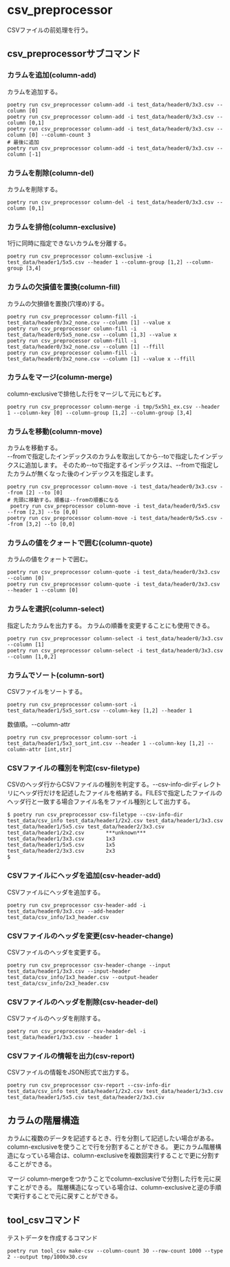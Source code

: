 # csv_preprocessor

CSVファイルの前処理を行う。

## csv_preprocessorサブコマンド

### カラムを追加(column-add)

カラムを追加する。

```shell
poetry run csv_preprocessor column-add -i test_data/header0/3x3.csv --column [0]
poetry run csv_preprocessor column-add -i test_data/header0/3x3.csv --column [0,1]
poetry run csv_preprocessor column-add -i test_data/header0/3x3.csv --column [0] --column-count 3
# 最後に追加
poetry run csv_preprocessor column-add -i test_data/header0/3x3.csv --column [-1]
```

### カラムを削除(column-del)

カラムを削除する。

```shell
poetry run csv_preprocessor column-del -i test_data/header0/3x3.csv --column [0,1]
```

### カラムを排他(column-exclusive)

1行に同時に指定できないカラムを分離する。

```shell
poetry run csv_preprocessor column-exclusive -i test_data/header1/5x5.csv --header 1 --column-group [1,2] --column-group [3,4]
```

### カラムの欠損値を置換(column-fill)

カラムの欠損値を置換(穴埋め)する。

```shell
poetry run csv_preprocessor column-fill -i test_data/header0/3x2_none.csv --column [1] --value x
poetry run csv_preprocessor column-fill -i test_data/header0/5x5_none.csv --column [1,3] --value x
poetry run csv_preprocessor column-fill -i test_data/header0/3x2_none.csv --column [1] --ffill
poetry run csv_preprocessor column-fill -i test_data/header0/3x2_none.csv --column [1] --value x --ffill
```

### カラムをマージ(column-merge)

column-exclusiveで排他した行をマージして元にもどす。

```shell
poetry run csv_preprocessor column-merge -i tmp/5x5h1_ex.csv --header 1 --column-key [0] --column-group [1,2] --column-group [3,4]
```

### カラムを移動(column-move)

カラムを移動する。  
--fromで指定したインデックスのカラムを取出してから--toで指定したインデックスに追加します。
そのため--toで指定するインデックスは、--fromで指定したカラムが無くなった後のインデックスを指定します。

```shell
poetry run csv_preprocessor column-move -i test_data/header0/3x3.csv --from [2] --to [0]
# 先頭に移動する。順番は--fromの順番になる
 poetry run csv_preprocessor column-move -i test_data/header0/5x5.csv --from [2,3] --to [0,0]
poetry run csv_preprocessor column-move -i test_data/header0/5x5.csv --from [3,2] --to [0,0]
```

### カラムの値をクォートで囲む(column-quote)

カラムの値をクォートで囲む。

```shell
poetry run csv_preprocessor column-quote -i test_data/header0/3x3.csv --column [0]
poetry run csv_preprocessor column-quote -i test_data/header0/3x3.csv --header 1 --column [0]
```

### カラムを選択(column-select)

指定したカラムを出力する。
カラムの順番を変更することにも使用できる。

```shell
poetry run csv_preprocessor column-select -i test_data/header0/3x3.csv --column [1]
poetry run csv_preprocessor column-select -i test_data/header0/3x3.csv --column [1,0,2]
```

### カラムでソート(column-sort)

CSVファイルをソートする。

```shell
poetry run csv_preprocessor column-sort -i test_data/header1/5x5_sort.csv --column-key [1,2] --header 1
```

数値順。--column-attr

```shell
poetry run csv_preprocessor column-sort -i test_data/header1/5x3_sort_int.csv --header 1 --column-key [1,2] --column-attr [int,str]
```

### CSVファイルの種別を判定(csv-filetype)

CSVのヘッダ行からCSVファイルの種別を判定する。--csv-info-dirディレクトリにヘッダ行だけを記述したファイルを格納する。FILESで指定したファイルのヘッダ行と一致する場合ファイル名をファイル種別として出力する。

```shell
$ poetry run csv_preprocessor csv-filetype --csv-info-dir test_data/csv_info test_data/header1/2x2.csv test_data/header1/3x3.csv test_data/header1/5x5.csv test_data/header2/3x3.csv
test_data/header1/2x2.csv       ***unknown***
test_data/header1/3x3.csv       1x3
test_data/header1/5x5.csv       1x5
test_data/header2/3x3.csv       2x3
$ 
```

### CSVファイルにヘッダを追加(csv-header-add)

CSVファイルにヘッダを追加する。

```shell
poetry run csv_preprocessor csv-header-add -i test_data/header0/3x3.csv --add-header test_data/csv_info/1x3_header.csv
```

### CSVファイルのヘッダを変更(csv-header-change)

CSVファイルのヘッダを変更する。

```shell
poetry run csv_preprocessor csv-header-change --input test_data/header1/3x3.csv --input-header test_data/csv_info/1x3_header.csv --output-header test_data/csv_info/2x3_header.csv
```

### CSVファイルのヘッダを削除(csv-header-del)

CSVファイルのヘッダを削除する。

```shell
poetry run csv_preprocessor csv-header-del -i test_data/header1/3x3.csv --header 1
```

### CSVファイルの情報を出力(csv-report)

CSVファイルの情報をJSON形式で出力する。

```shell
poetry run csv_preprocessor csv-report --csv-info-dir test_data/csv_info test_data/header1/2x2.csv test_data/header1/3x3.csv test_data/header1/5x5.csv test_data/header2/3x3.csv
```

## カラムの階層構造

カラムに複数のデータを記述するとき、行を分割して記述したい場合がある。column-exclusiveを使うことで行を分割することができる。
更にカラム階層構造になっている場合は、column-exclusiveを複数回実行することで更に分割することができる。

マージ
column-mergeをつかうことでcolumn-exclusiveで分割した行を元に戻すことができる。
階層構造になっている場合は、column-exclusiveと逆の手順で実行することで元に戻すことができる。

## tool_csvコマンド

テストデータを作成するコマンド

```shell
poetry run tool_csv make-csv --column-count 30 --row-count 1000 --type 2 --output tmp/1000x30.csv
```
